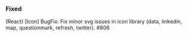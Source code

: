 ### Fixed

(React) [Icon] BugFix: Fix minor svg issues in icon library (data, linkedin, map, questionmark, refresh, twitter). #806